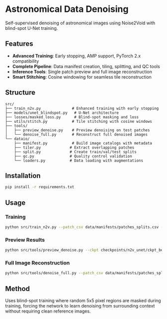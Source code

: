 # Astronomical Data Denoising

Self-supervised denoising of astronomical images using Noise2Void with blind-spot U-Net training.

## Features

- **Advanced Training**: Early stopping, AMP support, PyTorch 2.x compatibility
- **Complete Pipeline**: Data manifest creation, tiling, splitting, and QC tools
- **Inference Tools**: Single patch preview and full image reconstruction
- **Smart Stitching**: Cosine windowing for seamless tile reconstruction

## Structure

```
src/
├── train_n2v.py              # Enhanced training with early stopping
├── models/unet_blindspot.py   # U-Net architecture
├── losses/masked_loss.py      # Blind-spot masking and loss
├── utils/stitch.py           # Tile stitching with cosine windows
├── tools/
│   ├── preview_denoise.py    # Preview denoising on test patches
│   └── denoise_full.py       # Reconstruct full denoised images
└── dataio/
    ├── manifest.py           # Build image catalogs with metadata
    ├── tiler.py             # Extract overlapping patches
    ├── split.py             # Create train/val/test splits
    ├── qc.py                # Quality control validation
    └── loaders.py           # Data loading with augmentations
```

## Installation

```bash
pip install -r requirements.txt
```

## Usage

### Training
```bash
python src/train_n2v.py --patch_csv data/manifests/patches_splits.csv --epochs 50 --early_stop_patience 5
```

### Preview Results
```bash
python src/tools/preview_denoise.py --ckpt checkpoints/n2v_unet/ckpt_best.pt --n 10
```

### Full Image Reconstruction
```bash
python src/tools/denoise_full.py --patch_csv data/manifests/patches_splits.csv --parent_id fd2582f57237 --ckpt checkpoints/n2v_unet/ckpt_best.pt --out denoised_full.png
```

## Method

Uses blind-spot training where random 5x5 pixel regions are masked during training, forcing the network to learn denoising from surrounding context without requiring clean reference images.